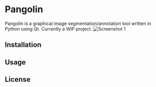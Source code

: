 # Pangolin
Pangolin is a graphical image segmentation/annotation tool written in Python using Qt. Currently a WIP project.
![Screenshot 1](screenshots/sc1.png?raw=true "Screenshot 1")

## Installation

## Usage

## License
